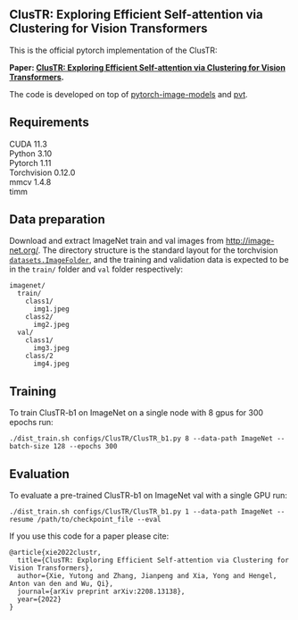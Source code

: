 ## ClusTR: Exploring Efficient Self-attention via Clustering for Vision Transformers

This is the official pytorch implementation of the ClusTR:<br />

**Paper: [ClusTR: Exploring Efficient Self-attention via Clustering for Vision Transformers](https://arxiv.org/pdf/2208.13138.pdf).**

The code is developed on top of [pytorch-image-models](https://github.com/rwightman/pytorch-image-models) and [pvt](https://github.com/whai362/PVT).


## Requirements
CUDA 11.3<br />
Python 3.10<br /> 
Pytorch 1.11<br />
Torchvision 0.12.0<br />
mmcv 1.4.8<br />
timm <br />


## Data preparation

Download and extract ImageNet train and val images from http://image-net.org/.
The directory structure is the standard layout for the torchvision [`datasets.ImageFolder`](https://pytorch.org/docs/stable/torchvision/datasets.html#imagefolder), and the training and validation data is expected to be in the `train/` folder and `val` folder respectively:

```
imagenet/
  train/
    class1/
      img1.jpeg
    class2/
      img2.jpeg
  val/
    class1/
      img3.jpeg
    class/2
      img4.jpeg
```

## Training
To train ClusTR-b1 on ImageNet on a single node with 8 gpus for 300 epochs run:

```
./dist_train.sh configs/ClusTR/ClusTR_b1.py 8 --data-path ImageNet --batch-size 128 --epochs 300
```

## Evaluation
To evaluate a pre-trained ClusTR-b1 on ImageNet val with a single GPU run:
```
./dist_train.sh configs/ClusTR/ClusTR_b1.py 1 --data-path ImageNet --resume /path/to/checkpoint_file --eval
```



If you use this code for a paper please cite:
```
@article{xie2022clustr,
  title={ClusTR: Exploring Efficient Self-attention via Clustering for Vision Transformers},
  author={Xie, Yutong and Zhang, Jianpeng and Xia, Yong and Hengel, Anton van den and Wu, Qi},
  journal={arXiv preprint arXiv:2208.13138},
  year={2022}
}
```
